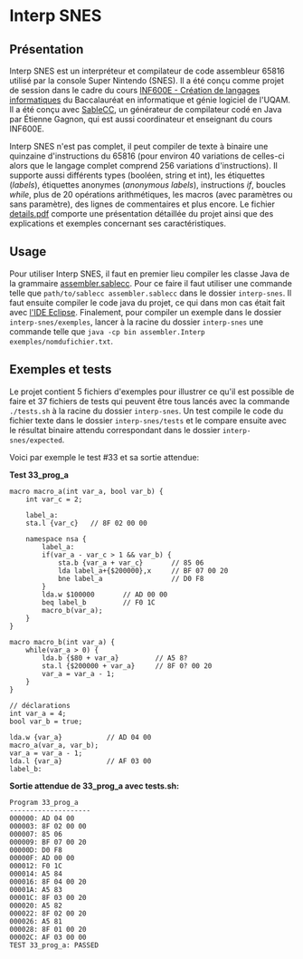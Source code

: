 # Interp SNES

## Présentation

Interp SNES est un interpréteur et compilateur de code assembleur 65816 utilisé par la console Super Nintendo (SNES). Il a été conçu comme projet de session dans le cadre du cours [INF600E - Création de langages informatiques](https://etudier.uqam.ca/cours?sigle=INF600E) du Baccalauréat en informatique et génie logiciel de l'UQAM. Il a été conçu avec [SableCC](https://sablecc.org/), un générateur de compilateur codé en Java par Étienne Gagnon, qui est aussi coordinateur et enseignant du cours INF600E.

Interp SNES n'est pas complet, il peut compiler de texte à binaire une quinzaine d'instructions du 65816 (pour environ 40 variations de celles-ci alors que le langage complet comprend 256 variations d'instructions). Il supporte aussi différents types (booléen, string et int), les étiquettes (*labels*), étiquettes anonymes (*anonymous labels*), instructions *if*, boucles *while*, plus de 20 opérations arithmétiques, les macros (avec paramètres ou sans paramètre), des lignes de commentaires et plus encore. Le fichier [details.pdf](details.pdf) comporte une présentation détaillée du projet ainsi que des explications et exemples concernant ses caractéristiques.

## Usage

Pour utiliser Interp SNES, il faut en premier lieu compiler les classe Java de la grammaire [assembler.sablecc](interp-snes/assembler.sablecc). Pour ce faire il faut utiliser une commande telle que `path/to/sablecc assembler.sablecc` dans le dossier `interp-snes`. Il faut ensuite compiler le code java du projet, ce qui dans mon cas était fait avec [l'IDE Eclipse](https://www.eclipse.org/ide/). Finalement, pour compiler un exemple dans le dossier `interp-snes/exemples`, lancer à la racine du dossier `interp-snes` une commande telle que `java -cp bin assembler.Interp exemples/nomdufichier.txt`.

## Exemples et tests

Le projet contient 5 fichiers d'exemples pour illustrer ce qu'il est possible de faire et 37 fichiers de tests qui peuvent être tous lancés avec la commande `./tests.sh` à la racine du dossier `interp-snes`. Un test compile le code du fichier texte dans le dossier `interp-snes/tests` et le compare ensuite avec le résultat binaire attendu correspondant dans le dossier `interp-snes/expected`.

Voici par exemple le test #33 et sa sortie attendue:

**Test 33_prog_a**
```
macro macro_a(int var_a, bool var_b) {
	int var_c = 2;
	
	label_a:
	sta.l {var_c}	// 8F 02 00 00
	
	namespace nsa {
		label_a:
		if(var_a - var_c > 1 && var_b) {
			sta.b {var_a + var_c}		// 85 06
			lda label_a+{$200000},x		// BF 07 00 20
			bne label_a					// D0 F8
		}
		lda.w $100000		// AD 00 00
		beq label_b			// F0 1C
		macro_b(var_a);
	}
}

macro macro_b(int var_a) {
	while(var_a > 0) {
		lda.b {$80 + var_a}			// A5 8?
		sta.l {$200000 + var_a}		// 8F 0? 00 20
		var_a = var_a - 1;
	}
}

// déclarations
int var_a = 4;
bool var_b = true;

lda.w {var_a}			// AD 04 00
macro_a(var_a, var_b);
var_a = var_a - 1;
lda.l {var_a}			// AF 03 00
label_b:
```

**Sortie attendue de 33_prog_a avec tests.sh:**
```
Program 33_prog_a
--------------------
000000: AD 04 00
000003: 8F 02 00 00
000007: 85 06
000009: BF 07 00 20
00000D: D0 F8
00000F: AD 00 00
000012: F0 1C
000014: A5 84
000016: 8F 04 00 20
00001A: A5 83
00001C: 8F 03 00 20
000020: A5 82
000022: 8F 02 00 20
000026: A5 81
000028: 8F 01 00 20
00002C: AF 03 00 00
TEST 33_prog_a: PASSED
```
